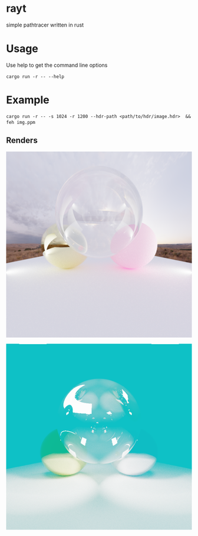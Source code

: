 # rayt

simple pathtracer written in rust

# Usage

Use help to get the command line options

```
cargo run -r -- --help
```

# Example

```
cargo run -r -- -s 1024 -r 1200 --hdr-path <path/to/hdr/image.hdr>  && feh img.ppm 
```

## Renders

![HDR render](examples/img_hdr.png)

![Buggy render where glass was also a metal](examples/img_metallic_glass.png)